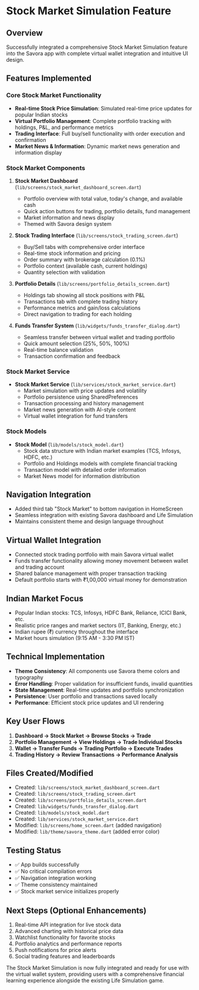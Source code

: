 # Stock Market Simulation Feature

## Overview
Successfully integrated a comprehensive Stock Market Simulation feature into the Savora app with complete virtual wallet integration and intuitive UI design.

## Features Implemented

### Core Stock Market Functionality
- **Real-time Stock Price Simulation**: Simulated real-time price updates for popular Indian stocks
- **Virtual Portfolio Management**: Complete portfolio tracking with holdings, P&L, and performance metrics
- **Trading Interface**: Full buy/sell functionality with order execution and confirmation
- **Market News & Information**: Dynamic market news generation and information display

### Stock Market Components
1. **Stock Market Dashboard** (`lib/screens/stock_market_dashboard_screen.dart`)
   - Portfolio overview with total value, today's change, and available cash
   - Quick action buttons for trading, portfolio details, fund management
   - Market information and news display
   - Themed with Savora design system

2. **Stock Trading Interface** (`lib/screens/stock_trading_screen.dart`)
   - Buy/Sell tabs with comprehensive order interface
   - Real-time stock information and pricing
   - Order summary with brokerage calculation (0.1%)
   - Portfolio context (available cash, current holdings)
   - Quantity selection with validation

3. **Portfolio Details** (`lib/screens/portfolio_details_screen.dart`)
   - Holdings tab showing all stock positions with P&L
   - Transactions tab with complete trading history
   - Performance metrics and gain/loss calculations
   - Direct navigation to trading for each holding

4. **Funds Transfer System** (`lib/widgets/funds_transfer_dialog.dart`)
   - Seamless transfer between virtual wallet and trading portfolio
   - Quick amount selection (25%, 50%, 100%)
   - Real-time balance validation
   - Transaction confirmation and feedback

### Stock Market Service
- **Stock Market Service** (`lib/services/stock_market_service.dart`)
  - Market simulation with price updates and volatility
  - Portfolio persistence using SharedPreferences
  - Transaction processing and history management
  - Market news generation with AI-style content
  - Virtual wallet integration for fund transfers

### Stock Models
- **Stock Model** (`lib/models/stock_model.dart`)
  - Stock data structure with Indian market examples (TCS, Infosys, HDFC, etc.)
  - Portfolio and Holdings models with complete financial tracking
  - Transaction model with detailed order information
  - Market News model for information distribution

## Navigation Integration
- Added third tab "Stock Market" to bottom navigation in HomeScreen
- Seamless integration with existing Savora dashboard and Life Simulation
- Maintains consistent theme and design language throughout

## Virtual Wallet Integration
- Connected stock trading portfolio with main Savora virtual wallet
- Funds transfer functionality allowing money movement between wallet and trading account
- Shared balance management with proper transaction tracking
- Default portfolio starts with ₹1,00,000 virtual money for demonstration

## Indian Market Focus
- Popular Indian stocks: TCS, Infosys, HDFC Bank, Reliance, ICICI Bank, etc.
- Realistic price ranges and market sectors (IT, Banking, Energy, etc.)
- Indian rupee (₹) currency throughout the interface
- Market hours simulation (9:15 AM - 3:30 PM IST)

## Technical Implementation
- **Theme Consistency**: All components use Savora theme colors and typography
- **Error Handling**: Proper validation for insufficient funds, invalid quantities
- **State Management**: Real-time updates and portfolio synchronization
- **Persistence**: User portfolio and transactions saved locally
- **Performance**: Efficient stock price updates and UI rendering

## Key User Flows
1. **Dashboard → Stock Market → Browse Stocks → Trade**
2. **Portfolio Management → View Holdings → Trade Individual Stocks**
3. **Wallet → Transfer Funds → Trading Portfolio → Execute Trades**
4. **Trading History → Review Transactions → Performance Analysis**

## Files Created/Modified
- Created: `lib/screens/stock_market_dashboard_screen.dart`
- Created: `lib/screens/stock_trading_screen.dart`
- Created: `lib/screens/portfolio_details_screen.dart`
- Created: `lib/widgets/funds_transfer_dialog.dart`
- Created: `lib/models/stock_model.dart`
- Created: `lib/services/stock_market_service.dart`
- Modified: `lib/screens/home_screen.dart` (added navigation)
- Modified: `lib/theme/savora_theme.dart` (added error color)

## Testing Status
- ✅ App builds successfully
- ✅ No critical compilation errors
- ✅ Navigation integration working
- ✅ Theme consistency maintained
- ✅ Stock market service initializes properly

## Next Steps (Optional Enhancements)
1. Real-time API integration for live stock data
2. Advanced charting with historical price data
3. Watchlist functionality for favorite stocks
4. Portfolio analytics and performance reports
5. Push notifications for price alerts
6. Social trading features and leaderboards

The Stock Market Simulation is now fully integrated and ready for use with the virtual wallet system, providing users with a comprehensive financial learning experience alongside the existing Life Simulation game.
